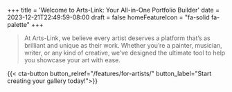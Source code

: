 +++
title = 'Welcome to Arts-Link: Your All-in-One Portfolio Builder'
date = 2023-12-21T22:49:59-08:00
draft = false
homeFeatureIcon = "fa-solid fa-palette"
+++

> At Arts-Link, we believe every artist deserves a platform that’s as brilliant and unique as their work. Whether you’re a painter, musician, writer, or any kind of creative, we’ve designed the ultimate tool to help you showcase your art with ease.

{{< cta-button button_relref="/features/for-artists/" button_label="Start creating your gallery today!">}}
<!--more-->
